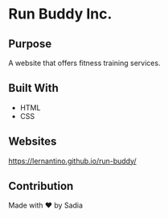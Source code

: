 # Run Buddy Inc.

## Purpose
A website that offers fitness training services.

## Built With
* HTML
* CSS

## Websites
https://lernantino.github.io/run-buddy/

## Contribution
Made with ❤️ by Sadia
